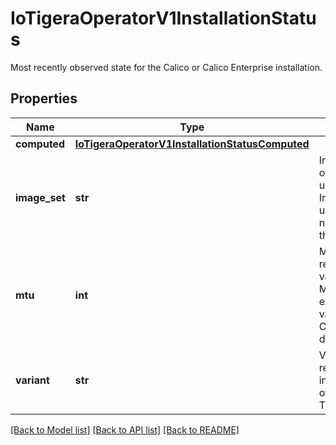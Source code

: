 # IoTigeraOperatorV1InstallationStatus

Most recently observed state for the Calico or Calico Enterprise installation.
## Properties
Name | Type | Description | Notes
------------ | ------------- | ------------- | -------------
**computed** | [**IoTigeraOperatorV1InstallationStatusComputed**](IoTigeraOperatorV1InstallationStatusComputed.md) |  | [optional] 
**image_set** | **str** | ImageSet is the name of the ImageSet being used, if there is an ImageSet that is being used. If an ImageSet is not being used then this will not be set. | [optional] 
**mtu** | **int** | MTU is the most recently observed value for pod network MTU. This may be an explicitly configured value, or based on Calico&#39;s native auto-detetion. | [optional] 
**variant** | **str** | Variant is the most recently observed installed variant - one of Calico or TigeraSecureEnterprise | [optional] 

[[Back to Model list]](../README.md#documentation-for-models) [[Back to API list]](../README.md#documentation-for-api-endpoints) [[Back to README]](../README.md)


